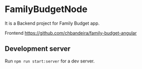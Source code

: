 # FamilyBudgetNode

It is a Backend project for Family Budget app.

Frontend https://github.com/chbandeira/family-budget-angular

## Development server

Run `npm run start:server` for a dev server.
